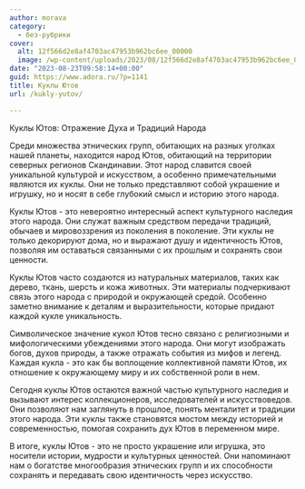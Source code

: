 ```yaml
---
author: morava
category:
  - без-рубрики
cover:
  alt: 12f566d2e8af4703ac47953b962bc6ee_00000
  image: /wp-content/uploads/2023/08/12f566d2e8af4703ac47953b962bc6ee_00000.jpg
date: "2023-08-23T09:58:14+00:00"
guid: https://www.adora.ru/?p=1141
title: Куклы Ютов
url: /kukly-yutov/

---
```

Куклы Ютов: Отражение Духа и Традиций Народа

Среди множества этнических групп, обитающих на разных уголках нашей планеты, находится народ Ютов, обитающий на территории северных регионов Скандинавии. Этот народ славится своей уникальной культурой и искусством, а особенно примечательными являются их куклы. Они не только представляют собой украшение и игрушку, но и носят в себе глубокий смысл и историю этого народа.

Куклы Ютов \- это невероятно интересный аспект культурного наследия этого народа. Они служат важным средством передачи традиций, обычаев и мировоззрения из поколения в поколение. Эти куклы не только декорируют дома, но и выражают душу и идентичность Ютов, позволяя им оставаться связанными с их прошлым и сохранять свои ценности.

Куклы Ютов часто создаются из натуральных материалов, таких как дерево, ткань, шерсть и кожа животных. Эти материалы подчеркивают связь этого народа с природой и окружающей средой. Особенно заметно внимание к деталям и выразительности, которые придают каждой кукле уникальность.

Символическое значение кукол Ютов тесно связано с религиозными и мифологическими убеждениями этого народа. Они могут изображать богов, духов природы, а также отражать события из мифов и легенд. Каждая кукла \- это как бы воплощение коллективной памяти Ютов, их отношение к окружающему миру и их собственной роли в нем.

Сегодня куклы Ютов остаются важной частью культурного наследия и вызывают интерес коллекционеров, исследователей и искусствоведов. Они позволяют нам заглянуть в прошлое, понять менталитет и традиции этого народа. Эти куклы также становятся мостом между историей и современностью, помогая сохранить дух Ютов в переменном мире.

В итоге, куклы Ютов \- это не просто украшение или игрушка, это носители истории, мудрости и культурных ценностей. Они напоминают нам о богатстве многообразия этнических групп и их способности сохранять и передавать свою идентичность через искусство.
